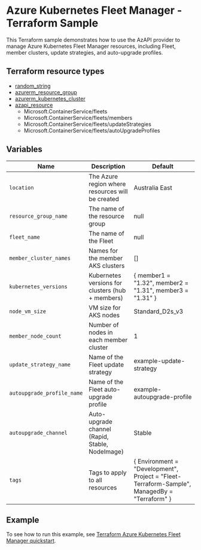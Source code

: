 # Azure Kubernetes Fleet Manager - Terraform Sample

This Terraform sample demonstrates how to use the AzAPI provider to manage Azure Kubernetes Fleet Manager resources, including Fleet, member clusters, update strategies, and auto-upgrade profiles.

## Terraform resource types

- [random_string](https://registry.terraform.io/providers/hashicorp/random/latest/docs/resources/string)
- [azurerm_resource_group](https://registry.terraform.io/providers/hashicorp/azurerm/latest/docs/resources/resource_group)
- [azurerm_kubernetes_cluster](https://registry.terraform.io/providers/hashicorp/azurerm/latest/docs/resources/kubernetes_cluster)
- [azapi_resource](https://registry.terraform.io/providers/Azure/azapi/latest/docs/resources/azapi_resource)
   - Microsoft.ContainerService/fleets
   - Microsoft.ContainerService/fleets/members
   - Microsoft.ContainerService/fleets/updateStrategies
   - Microsoft.ContainerService/fleets/autoUpgradeProfiles

## Variables

| Name | Description | Default |
|-|-|-|
| `location` | The Azure region where resources will be created | Australia East |
| `resource_group_name` | The name of the resource group | null |
| `fleet_name` | The name of the Fleet | null |
| `member_cluster_names` | Names for the member AKS clusters | [] |
| `kubernetes_versions` | Kubernetes versions for clusters (hub + members) | { member1 = "1.32", member2 = "1.31", member3 = "1.31" } |
| `node_vm_size` | VM size for AKS nodes | Standard_D2s_v3 |
| `member_node_count` | Number of nodes in each member cluster | 1 |
| `update_strategy_name` | Name of the Fleet update strategy | example-update-strategy |
| `autoupgrade_profile_name` | Name of the Fleet auto-upgrade profile | example-autoupgrade-profile |
| `autoupgrade_channel` | Auto-upgrade channel (Rapid, Stable, NodeImage) | Stable |
| `tags` | Tags to apply to all resources | { Environment = "Development", Project = "Fleet-Terraform-Sample", ManagedBy = "Terraform" } |

## Example

To see how to run this example, see [Terraform Azure Kubernetes Fleet Manager quickstart](https://learn.microsoft.com/azure/aks/fleet-manager).
